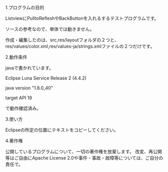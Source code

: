 1.プログラムの目的

ListviewにPulltoRefleshやBackButtonを入れるするテストプログラムです。

ソースの参考なので、単体では動きません。

作成・編集したのは、src,res/layoutフォルダの２つと、res/values/color.xml,res/values-ja/strings.xmlファイルの２つだけです。

2.動作条件

javaで書かれています。

Eclipse Luna Service Release 2 (4.4.2)

java version "1.8.0_40"

target API 19

で動作確認済み。

3.使い方

Eclipseの所定の位置にテキストをコピーしてください。

4.著作権

公開しているプログラムについて、一切の著作権を放棄します。 改変、再公開等はご自由にApache License 2.0や事件・事故・故障等については、ご自分の責任で。
